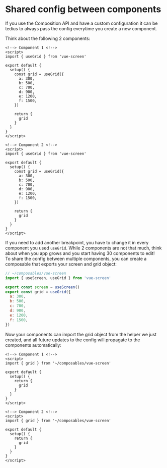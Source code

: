 # Shared config between components

If you use the Composition API and have a custom configuration it can be tedius to always pass the config everytime you create a new component.

Think about the following 2 components:

```vue
<!--> Component 1 <!-->
<script>
import { useGrid } from 'vue-screen'

export default {
  setup() {
    const grid = useGrid({
      a: 300,
      b: 500,
      c: 700,
      d: 900,
      e: 1200,
      f: 1500,
    })

    return {
      grid
    }
  }
}
</script>
```

```vue
<!--> Component 2 <!-->
<script>
import { useGrid } from 'vue-screen'

export default {
  setup() {
    const grid = useGrid({
      a: 300,
      b: 500,
      c: 700,
      d: 900,
      e: 1200,
      f: 1500,
    })

    return {
      grid
    }
  }
}
</script>
```

If you need to add another breakpoint, you have to change it in every component you used `useGrid`. While 2 components are not that much, think about when you app grows and you start having 30 components to edit!<br>
To share the config between multiple components, you can create a composable that exports your screen and grid object:

```js
// ~/composables/vue-screen
import { useScreen, useGrid } from 'vue-screen'

export const screen = useScreen()
export const grid = useGrid({
  a: 300,
  b: 500,
  c: 700,
  d: 900,
  e: 1200,
  f: 1500,
})
```
Now your components can import the grid object from the helper we just created, and all future updates to the config will propagate to the components automatically:

```vue
<!--> Component 1 <!-->
<script>
import { grid } from '~/composables/vue-screen'

export default {
  setup() {
    return {
      grid
    }
  }
}
</script>
```

```vue
<!--> Component 2 <!-->
<script>
import { grid } from '~/composables/vue-screen'

export default {
  setup() {
    return {
      grid
    }
  }
}
</script>
```